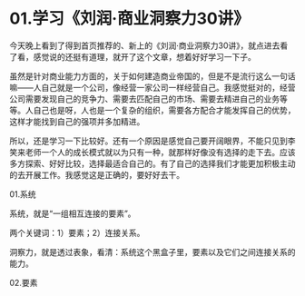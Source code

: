 # 01.学习《刘润·商业洞察力30讲》

今天晚上看到了得到首页推荐的、新上的《刘润·商业洞察力30讲》，就点进去看了看，感觉说的还挺有道理，就开了这个文章，想着好好学习一下子。

虽然是针对商业能力方面的，关于如何建造商业帝国的，但是不是流行这么一句话嘛——人自己就是一个公司，像经营一家公司一样经营自己。我感觉挺对的，经营公司需要发现自己的竞争力、需要去匹配自己的市场、需要去精进自己的业务等等。人自己也是呀，人也是一个复杂的组织，需要各方配合才能发挥自己的优势，这样才能找到自己的强项并多加精进。

所以，还是学习一下比较好。还有一个原因是感觉自己要开阔眼界，不能只见到李笑来老师一个人的成长模式就以为只有一种，就那样好像没有选择的走下去。应该多方探索、好好比较，选择最适合自己的。有了自己的选择我们才能更加积极主动的去开展工作。我感觉这是正确的，要好好去干。

01.系统

系统，就是“一组相互连接的要素”。

两个关键词：1）要素；2）连接关系。

洞察力，就是透过表象，看清：系统这个黑盒子里，要素以及它们之间连接关系的能力。

02.要素
